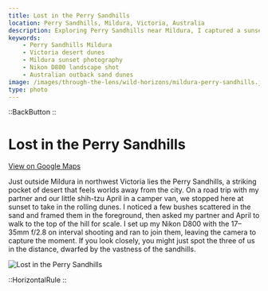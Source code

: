 ```yaml
---
title: Lost in the Perry Sandhills
location: Perry Sandhills, Mildura, Victoria, Australia
description: Exploring Perry Sandhills near Mildura, I captured a sunset shot with my partner and our dog April—tiny figures against the sweeping desert dunes.
keywords:
    - Perry Sandhills Mildura
    - Victoria desert dunes
    - Mildura sunset photography
    - Nikon D800 landscape shot
    - Australian outback sand dunes
image: /images/through-the-lens/wild-horizons/mildura-perry-sandhills.jpg
type: photo
---
```


::BackButton
::

# Lost in the Perry Sandhills

<a href="https://www.google.com/maps/search/?api=1&query=Perry+Sandhills,+Mildura,+Victoria,+Australia" target="_blank" rel="noopener noreferrer">View on Google Maps</a>

Just outside Mildura in northwest Victoria lies the Perry Sandhills, a striking pocket of desert that feels worlds away from the city. On a road trip with my partner and our little shih-tzu April in a camper van, we stopped here at sunset to take in the rolling dunes. I noticed a few bushes scattered in the sand and framed them in the foreground, then asked my partner and April to walk to the top of the hill for scale. I set up my Nikon D800 with the 17–35mm f/2.8 on interval shooting and ran to join them, leaving the camera to capture the moment. If you look closely, you might just spot the three of us in the distance, dwarfed by the vastness of the sandhills.

![Lost in the Perry Sandhills](/images/through-the-lens/wild-horizons/mildura-perry-sandhills.jpg)

<div class="mb-8"></div>

::HorizontalRule
::
